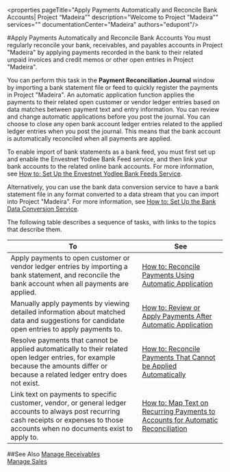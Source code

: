 <properties
                pageTitle="Apply Payments Automatically and Reconcile Bank Accounts| Project “Madeira”" 
                description="Welcome to Project "Madeira"" 
                services="" 
                documentationCenter="Madeira"
                authors="edupont"/>

#Apply Payments Automatically and Reconcile Bank Accounts
You must regularly reconcile your bank, receivables, and payables accounts in Project "Madeira" by applying payments recorded in the bank to their related unpaid invoices and credit memos or other open entries in Project "Madeira".

You can perform this task in the **Payment Reconciliation Journal** window by importing a bank statement file or feed to quickly register the payments in Project "Madeira". An automatic application function applies the payments to their related open customer or vendor ledger entries based on data matches between payment text and entry information. You can review and change automatic applications before you post the journal. You can choose to close any open bank account ledger entries related to the applied ledger entries when you post the journal. This means that the bank account is automatically reconciled when all payments are applied.

To enable import of bank statements as a bank feed, you must first set up and enable the Envestnet Yodlee Bank Feed service, and then link your bank accounts to the related online bank accounts. For more information, see [How to: Set Up the Envestnet Yodlee Bank Feeds Service](bank-how-setup-bank-statement-service.md).

Alternatively, you can use the bank data conversion service to have a bank statement file in any format converted to a data stream that you can import into Project "Madeira". For more information, see [How to: Set Up the Bank Data Conversion Service](bank-how-setup-bank-data-conversion-service.md). 

The following table describes a sequence of tasks, with links to the topics that describe them.

| To                                                                  | See                      |
|---------------------------------------------------------------------|--------------------------|
|Apply payments to open customer or vendor ledger entries by importing a bank statement, and reconcile the bank account when all payments are applied. | [How to: Reconcile Payments Using Automatic Application](receivables-how-reconcile-payments-auto-application.md) |
|Manually apply payments by viewing detailed information about matched data and suggestions for candidate open entries to apply payments to. | [How to: Review or Apply Payments After Automatic Application](receivables-how-review-apply-payments-auto-application.md)
|Resolve payments that cannot be applied automatically to their related open ledger entries, for example because the amounts differ or because a related ledger entry does not exist. | [How to: Reconcile Payments That Cannot be Applied Automatically](receivables-how-reconcile-payments-cannot-apply-auto.md)
|Link text on payments to specific customer, vendor, or general ledger accounts to always post recurring cash receipts or expenses to those accounts when no documents exist to apply to.| [How to: Map Text on Recurring Payments to Accounts for Automatic Reconciliation](receivables-how-map-text-recurring-payments-accounts-auto-reconcilliation.md)|

##See Also
[Manage Receivables](receivables-manage-receivables.md)  
[Manage Sales](sales-manage-sales.md)